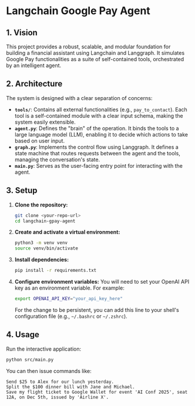 # Langchain Google Pay Agent

## 1. Vision

This project provides a robust, scalable, and modular foundation for building a financial assistant using Langchain and Langgraph. It simulates Google Pay functionalities as a suite of self-contained tools, orchestrated by an intelligent agent.

## 2. Architecture

The system is designed with a clear separation of concerns:

-   **`tools/`**: Contains all external functionalities (e.g., `pay_to_contact`). Each tool is a self-contained module with a clear input schema, making the system easily extensible.
-   **`agent.py`**: Defines the "brain" of the operation. It binds the tools to a large language model (LLM), enabling it to decide which actions to take based on user input.
-   **`graph.py`**: Implements the control flow using Langgraph. It defines a state machine that routes requests between the agent and the tools, managing the conversation's state.
-   **`main.py`**: Serves as the user-facing entry point for interacting with the agent.

## 3. Setup

1.  **Clone the repository:**
    ```bash
    git clone <your-repo-url>
    cd langchain-gpay-agent
    ```

2.  **Create and activate a virtual environment:**
    ```bash
    python3 -m venv venv
    source venv/bin/activate
    ```

3.  **Install dependencies:**
    ```bash
    pip install -r requirements.txt
    ```

4.  **Configure environment variables:**
    You will need to set your OpenAI API key as an environment variable. For example:
    ```bash
    export OPENAI_API_KEY="your_api_key_here"
    ```
    For the change to be persistent, you can add this line to your shell's configuration file (e.g., `~/.bashrc` or `~/.zshrc`).

## 4. Usage

Run the interactive application:
```bash
python src/main.py
```

You can then issue commands like:
```
Send $25 to Alex for our lunch yesterday.
Split the $100 dinner bill with Jane and Michael.
Save my flight ticket to Google Wallet for event 'AI Conf 2025', seat 12A, on Dec 5th, issued by 'Airline X'.
```
